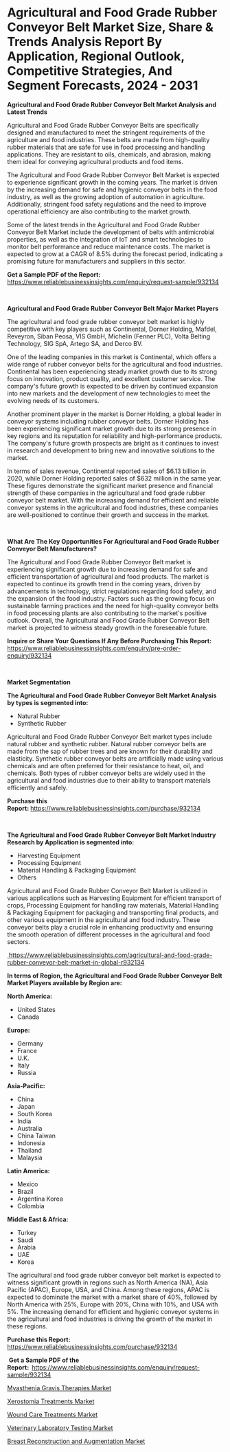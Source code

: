 <p><h1>Agricultural and Food Grade Rubber Conveyor Belt Market Size, Share & Trends Analysis Report By Application, Regional Outlook, Competitive Strategies, And Segment Forecasts, 2024 - 2031</h1></p><p><strong>Agricultural and Food Grade Rubber Conveyor Belt Market Analysis and Latest Trends</strong></p>
<p><p>Agricultural and Food Grade Rubber Conveyor Belts are specifically designed and manufactured to meet the stringent requirements of the agriculture and food industries. These belts are made from high-quality rubber materials that are safe for use in food processing and handling applications. They are resistant to oils, chemicals, and abrasion, making them ideal for conveying agricultural products and food items.</p><p>The Agricultural and Food Grade Rubber Conveyor Belt Market is expected to experience significant growth in the coming years. The market is driven by the increasing demand for safe and hygienic conveyor belts in the food industry, as well as the growing adoption of automation in agriculture. Additionally, stringent food safety regulations and the need to improve operational efficiency are also contributing to the market growth.</p><p>Some of the latest trends in the Agricultural and Food Grade Rubber Conveyor Belt Market include the development of belts with antimicrobial properties, as well as the integration of IoT and smart technologies to monitor belt performance and reduce maintenance costs. The market is expected to grow at a CAGR of 8.5% during the forecast period, indicating a promising future for manufacturers and suppliers in this sector.</p></p>
<p><strong>Get a Sample PDF of the Report:&nbsp;</strong> <a href="https://www.reliablebusinessinsights.com/enquiry/request-sample/932134">https://www.reliablebusinessinsights.com/enquiry/request-sample/932134</a></p>
<p>&nbsp;</p>
<p><strong>Agricultural and Food Grade Rubber Conveyor Belt Major Market Players</strong></p>
<p><p>The agricultural and food grade rubber conveyor belt market is highly competitive with key players such as Continental, Dorner Holding, Mafdel, Reveyron, Siban Peosa, VIS GmbH, Michelin (Fenner PLC), Volta Belting Technology, SIG SpA, Artego SA, and Derco BV.</p><p>One of the leading companies in this market is Continental, which offers a wide range of rubber conveyor belts for the agricultural and food industries. Continental has been experiencing steady market growth due to its strong focus on innovation, product quality, and excellent customer service. The company's future growth is expected to be driven by continued expansion into new markets and the development of new technologies to meet the evolving needs of its customers.</p><p>Another prominent player in the market is Dorner Holding, a global leader in conveyor systems including rubber conveyor belts. Dorner Holding has been experiencing significant market growth due to its strong presence in key regions and its reputation for reliability and high-performance products. The company's future growth prospects are bright as it continues to invest in research and development to bring new and innovative solutions to the market.</p><p>In terms of sales revenue, Continental reported sales of $6.13 billion in 2020, while Dorner Holding reported sales of $632 million in the same year. These figures demonstrate the significant market presence and financial strength of these companies in the agricultural and food grade rubber conveyor belt market. With the increasing demand for efficient and reliable conveyor systems in the agricultural and food industries, these companies are well-positioned to continue their growth and success in the market.</p></p>
<p>&nbsp;</p>
<p><strong>What Are The Key Opportunities For Agricultural and Food Grade Rubber Conveyor Belt Manufacturers?</strong></p>
<p><p>The Agricultural and Food Grade Rubber Conveyor Belt market is experiencing significant growth due to increasing demand for safe and efficient transportation of agricultural and food products. The market is expected to continue its growth trend in the coming years, driven by advancements in technology, strict regulations regarding food safety, and the expansion of the food industry. Factors such as the growing focus on sustainable farming practices and the need for high-quality conveyor belts in food processing plants are also contributing to the market's positive outlook. Overall, the Agricultural and Food Grade Rubber Conveyor Belt market is projected to witness steady growth in the foreseeable future.</p></p>
<p><strong>Inquire or Share Your Questions If Any Before Purchasing This Report:</strong> <a href="https://www.reliablebusinessinsights.com/enquiry/pre-order-enquiry/932134">https://www.reliablebusinessinsights.com/enquiry/pre-order-enquiry/932134</a></p>
<p>&nbsp;</p>
<p><strong>Market Segmentation</strong></p>
<p><strong>The Agricultural and Food Grade Rubber Conveyor Belt Market Analysis by types is segmented into:</strong></p>
<p><ul><li>Natural Rubber</li><li>Synthetic Rubber</li></ul></p>
<p><p>Agricultural and Food Grade Rubber Conveyor Belt market types include natural rubber and synthetic rubber. Natural rubber conveyor belts are made from the sap of rubber trees and are known for their durability and elasticity. Synthetic rubber conveyor belts are artificially made using various chemicals and are often preferred for their resistance to heat, oil, and chemicals. Both types of rubber conveyor belts are widely used in the agricultural and food industries due to their ability to transport materials efficiently and safely.</p></p>
<p><strong>Purchase this Report:&nbsp;</strong><a href="https://www.reliablebusinessinsights.com/purchase/932134">https://www.reliablebusinessinsights.com/purchase/932134</a></p>
<p>&nbsp;</p>
<p><strong>The Agricultural and Food Grade Rubber Conveyor Belt Market Industry Research by Application is segmented into:</strong></p>
<p><ul><li>Harvesting Equipment</li><li>Processing Equipment</li><li>Material Handling & Packaging Equipment</li><li>Others</li></ul></p>
<p><p>Agricultural and Food Grade Rubber Conveyor Belt Market is utilized in various applications such as Harvesting Equipment for efficient transport of crops, Processing Equipment for handling raw materials, Material Handling & Packaging Equipment for packaging and transporting final products, and other various equipment in the agricultural and food industry. These conveyor belts play a crucial role in enhancing productivity and ensuring the smooth operation of different processes in the agricultural and food sectors.</p></p>
<p><a href="https://www.reliablebusinessinsights.com/agricultural-and-food-grade-rubber-conveyor-belt-market-in-global-r932134">&nbsp;https://www.reliablebusinessinsights.com/agricultural-and-food-grade-rubber-conveyor-belt-market-in-global-r932134</a></p>
<p><strong>In terms of Region, the Agricultural and Food Grade Rubber Conveyor Belt Market Players available by Region are:</strong></p>
<p>
    <p> <strong> North America: </strong>
        <ul>
            <li>United States</li>
            <li>Canada</li>
        </ul>
        </p> 
    <p> <strong> Europe: </strong>
        <ul>
            <li>Germany</li>
            <li>France</li>
            <li>U.K.</li>
            <li>Italy</li>
            <li>Russia</li>
        </ul>
        </p> 
    <p> <strong> Asia-Pacific: </strong>
        <ul>
            <li>China</li>
            <li>Japan</li>
            <li>South Korea</li>
            <li>India</li>
            <li>Australia</li>
            <li>China Taiwan</li>
            <li>Indonesia</li>
            <li>Thailand</li>
            <li>Malaysia</li>
        </ul>
        </p> 
    <p> <strong> Latin America: </strong>
        <ul>
            <li>Mexico</li>
            <li>Brazil</li>
            <li>Argentina Korea</li>
            <li>Colombia</li>
        </ul>
        </p> 
    <p> <strong> Middle East & Africa: </strong>
        <ul>
            <li>Turkey</li>
            <li>Saudi</li>
            <li>Arabia</li>
            <li>UAE</li>
            <li>Korea</li>
        </ul>
    </p>
    </p>
<p><p>The agricultural and food grade rubber conveyor belt market is expected to witness significant growth in regions such as North America (NA), Asia Pacific (APAC), Europe, USA, and China. Among these regions, APAC is expected to dominate the market with a market share of 40%, followed by North America with 25%, Europe with 20%, China with 10%, and USA with 5%. The increasing demand for efficient and hygienic conveyor systems in the agricultural and food industries is driving the growth of the market in these regions.</p></p>
<p><strong>Purchase this Report: </strong><a href="https://www.reliablebusinessinsights.com/purchase/932134">https://www.reliablebusinessinsights.com/purchase/932134</a></p>
<p>&nbsp;<strong>Get a Sample PDF of the Report:&nbsp;&nbsp;</strong><a href="https://www.reliablebusinessinsights.com/enquiry/request-sample/932134">https://www.reliablebusinessinsights.com/enquiry/request-sample/932134</a></p>
<p><strong></strong></p>
<p><p><a href="https://medium.com/@priscillaalexist47/global-myasthenia-gravis-therapies-market-exploring-market-share-market-trends-and-future-growth-a6266f1e05fb">Myasthenia Gravis Therapies Market</a></p><p><a href="https://medium.com/@priscillaalexist47/emerging-trends-in-xerostomia-treatments-market-global-outlook-and-future-prospects-from-2024-ab705bd3e57c">Xerostomia Treatments Market</a></p><p><a href="https://medium.com/@matianey76856/wound-care-treatments-industry-insights-report-analyzing-wound-care-treatments-market-trends-3d1f525e8597?postPublishedType=initial">Wound Care Treatments Market</a></p><p><a href="https://medium.com/@priscillaalexist47/veterinary-laboratory-testing-market-growth-market-segmentation-and-regional-analysis-global-cea963bd42f4">Veterinary Laboratory Testing Market</a></p><p><a href="https://medium.com/@priscillaalexist47/breast-reconstruction-and-augmentation-market-size-share-competitive-landscape-and-trend-analysis-c162fc827e80">Breast Reconstruction and Augmentation Market</a></p></p>
